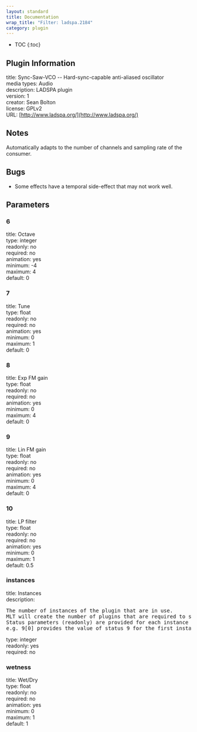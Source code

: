 ```yaml
---
layout: standard
title: Documentation
wrap_title: "Filter: ladspa.2184"
category: plugin
---
```

* TOC
{:toc}

## Plugin Information

title: Sync-Saw-VCO  --  Hard-sync-capable anti-aliased oscillator  
media types:
Audio  
description: LADSPA plugin  
version: 1  
creator: Sean Bolton <musound AT jps DOT net>  
license: GPLv2  
URL: [http://www.ladspa.org/](http://www.ladspa.org/)  

## Notes

Automatically adapts to the number of channels and sampling rate of the consumer.

## Bugs

* Some effects have a temporal side-effect that may not work well.


## Parameters

### 6

title: Octave    
type: integer  
readonly: no  
required: no  
animation: yes  
minimum: -4  
maximum: 4  
default: 0  

### 7

title: Tune    
type: float  
readonly: no  
required: no  
animation: yes  
minimum: 0  
maximum: 1  
default: 0  

### 8

title: Exp FM gain    
type: float  
readonly: no  
required: no  
animation: yes  
minimum: 0  
maximum: 4  
default: 0  

### 9

title: Lin FM gain    
type: float  
readonly: no  
required: no  
animation: yes  
minimum: 0  
maximum: 4  
default: 0  

### 10

title: LP filter    
type: float  
readonly: no  
required: no  
animation: yes  
minimum: 0  
maximum: 1  
default: 0.5  

### instances

title: Instances    
description:
<pre>
The number of instances of the plugin that are in use.
MLT will create the number of plugins that are required to support the number of audio channels.
Status parameters (readonly) are provided for each instance and are accessed by specifying the instance number after the identifier (starting at zero).
e.g. 9[0] provides the value of status 9 for the first instance.
</pre>
type: integer  
readonly: yes  
required: no  

### wetness

title: Wet/Dry    
type: float  
readonly: no  
required: no  
animation: yes  
minimum: 0  
maximum: 1  
default: 1  

